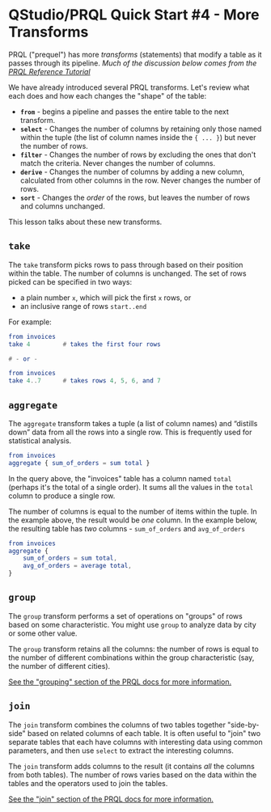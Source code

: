 # QStudio/PRQL Quick Start #4 - More Transforms

PRQL ("prequel") has more _transforms_ (statements) that
modify a table as it passes through its pipeline.
_Much of the discussion below comes from the
[PRQL Reference Tutorial](https://prql-lang.org/book/tutorial/relations.html)_

We have already introduced several PRQL transforms.
Let's review what each does and how each changes the "shape"
of the table:

* **`from`** - begins a pipeline and passes the entire table to
  the next transform.
* **`select`** - Changes the number of columns by retaining only
  those named within the tuple (the list of column names
  inside the `{ ... }`) but never the number of rows.
* **`filter`** - Changes the number of rows by excluding the ones
  that don't match the criteria.
  Never changes the number of columns.
* **`derive`** - Changes the number of columns by adding
  a new column, calculated from other columns in the row.
  Never changes the number of rows.
* **`sort`** - Changes the _order_ of the rows, but
  leaves the number of rows and columns unchanged.

This lesson talks about these new transforms.

## `take`

The `take` transform picks rows to pass through
based on their position within the table.
The number of columns is unchanged.
The set of rows picked can be specified in two ways:

* a plain number `x`, which will pick the first `x` rows, or
* an inclusive range of rows `start..end`

For example:

```elm
from invoices
take 4         # takes the first four rows

# - or -

from invoices
take 4..7      # takes rows 4, 5, 6, and 7
```

## `aggregate`

The `aggregate` transform takes a tuple (a list of column names)
and “distills down” data from all the rows into a single row.
This is frequently used for statistical analysis.

```elm
from invoices
aggregate { sum_of_orders = sum total }
```

In the query above, the "invoices" table has a column named `total`
(perhaps it's the total of a single order).
It sums all the values in the `total` column to produce
a single row.

The number of columns is equal to the number of items within the tuple.
In the example above, the result would be _one_ column.
In the example below, the resulting table has _two_ columns -
`sum_of_orders` and `avg_of_orders`

```elm
from invoices
aggregate {
    sum_of_orders = sum total,
    avg_of_orders = average total,
}
```

## `group`

The `group` transform performs a set of operations on "groups" of rows
based on some characteristic.
You might use `group` to analyze data by city or some other value.

The `group` transform retains all the columns:
the number of rows is equal to the number of different combinations
within the group characteristic (say, the number of different cities).

[See the "grouping" section of the PRQL docs for more information.](https://prql-lang.org/book/tutorial/aggregation.html#grouping)

## `join`

The `join` transform combines the columns of two tables together
"side-by-side" based on related columns of each table.
It is often useful to "join" two separate tables that each have
columns with interesting data using common parameters,
and then use `select` to extract the interesting columns.

The `join` transform adds columns to the result
(it contains _all_ the columns from both tables).
The number of rows varies based on the data within the tables
and the operators used to join the tables.

[See the "join" section of the PRQL docs for more information.](https://prql-lang.org/book/tutorial/relations.html#join-transform)
